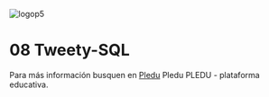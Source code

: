 ![logop5](https://p5-hall-of-fame.s3.amazonaws.com/p5logo.png)

# 08 Tweety-SQL

Para más información busquen en [Pledu](https://pledu.plataforma5.la/modules/90aeae5f-e57d-45b7-b107-109b5bc19886)
Pledu
PLEDU - plataforma educativa.

